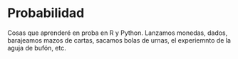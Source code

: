 # Probabilidad
Cosas que aprenderé en proba en R y Python. Lanzamos monedas, dados, barajeamos mazos de cartas, sacamos bolas de urnas, el experiemnto de la aguja de bufón, etc. 
